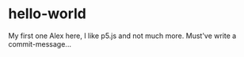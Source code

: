 # hello-world
My first one
Alex here, I like p5.js and not much more.
Must've write a commit-message...
